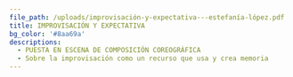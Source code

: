 ```yaml
---
file_path: /uploads/improvisación-y-expectativa---estefanía-lópez.pdf
title: IMPROVISACIÓN Y EXPECTATIVA
bg_color: '#8aa69a'
descriptions:
  - PUESTA EN ESCENA DE COMPOSICIÓN COREOGRÁFICA
  - Sobre la improvisación como un recurso que usa y crea memoria
---
```


